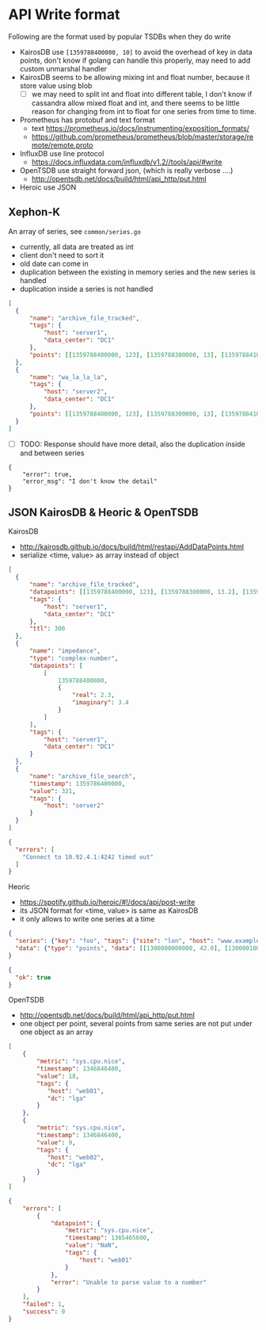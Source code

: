 # API Write format

Following are the format used by popular TSDBs when they do write

- KairosDB use `[1359788400000, 10]` to avoid the overhead of key in data points, don't know if golang can
handle this properly, may need to add custom unmarshal handler
- KairosDB seems to be allowing mixing int and float number, because it store value using blob
  - [ ] we may need to split int and float into different table, I don't know if cassandra allow mixed float and int,
  and there seems to be little reason for changing from int to float for one series from time to time.
- Prometheus has protobuf and text format
  - text https://prometheus.io/docs/instrumenting/exposition_formats/
  - https://github.com/prometheus/prometheus/blob/master/storage/remote/remote.proto
- InfluxDB use line protocol
  - https://docs.influxdata.com/influxdb/v1.2//tools/api/#write
- OpenTSDB use straight forward json, (which is really verbose ....)
  - http://opentsdb.net/docs/build/html/api_http/put.html
- Heroic use JSON

## Xephon-K

An array of series, see `common/series.go`

- currently, all data are treated as int
- client don't need to sort it
- old date can come in
- duplication between the existing in memory series and the new series is handled
- duplication inside a series is not handled

````json
[
  {
      "name": "archive_file_tracked",
      "tags": {
          "host": "server1",
          "data_center": "DC1"
      },
      "points": [[1359788400000, 123], [1359788300000, 13], [1359788410000, 23]]
  },
  {
      "name": "wa_la_la_la",
      "tags": {
          "host": "server2",
          "data_center": "DC1"
      },
      "points": [[1359788400000, 123], [1359788300000, 13], [1359788410000, 23]]
  }
]
````

- [ ] TODO: Response should have more detail, also the duplication inside and between series

````
{
    "error": true,
    "error_msg": "I don't know the detail"
}
````

## JSON KairosDB & Heoric & OpenTSDB

KairosDB

- http://kairosdb.github.io/docs/build/html/restapi/AddDataPoints.html
- serialize <time, value> as array instead of object

````json
[
  {
      "name": "archive_file_tracked",
      "datapoints": [[1359788400000, 123], [1359788300000, 13.2], [1359788410000, 23.1]],
      "tags": {
          "host": "server1",
          "data_center": "DC1"
      },
      "ttl": 300
  },
  {
      "name": "impedance",
      "type": "complex-number",
      "datapoints": [
          [
              1359788400000,
              {
                  "real": 2.3,
                  "imaginary": 3.4
              }
          ]
      ],
      "tags": {
          "host": "server1",
          "data_center": "DC1"
      }
  },
  {
      "name": "archive_file_search",
      "timestamp": 1359786400000,
      "value": 321,
      "tags": {
          "host": "server2"
      }
  }
]
````

````json
{
  "errors": [
    "Connect to 10.92.4.1:4242 timed out"
  ]
}
````

Heoric

- https://spotify.github.io/heroic/#!/docs/api/post-write
- its JSON format for <time, value> is same as KairosDB
- it only allows to write one series at a time

````json
{
  "series": {"key": "foo", "tags": {"site": "lon", "host": "www.example.com"}},
  "data": {"type": "points", "data": [[1300000000000, 42.0], [1300001000000, 84.0]]}
}
````

````json
{
  "ok": true
}
````

OpenTSDB

- http://opentsdb.net/docs/build/html/api_http/put.html
- one object per point, several points from same series are not put under one object as an array

````json
[
    {
        "metric": "sys.cpu.nice",
        "timestamp": 1346846400,
        "value": 18,
        "tags": {
           "host": "web01",
           "dc": "lga"
        }
    },
    {
        "metric": "sys.cpu.nice",
        "timestamp": 1346846400,
        "value": 9,
        "tags": {
           "host": "web02",
           "dc": "lga"
        }
    }
]
````

````json
{
    "errors": [
        {
            "datapoint": {
                "metric": "sys.cpu.nice",
                "timestamp": 1365465600,
                "value": "NaN",
                "tags": {
                    "host": "web01"
                }
            },
            "error": "Unable to parse value to a number"
        }
    ],
    "failed": 1,
    "success": 0
}
````
